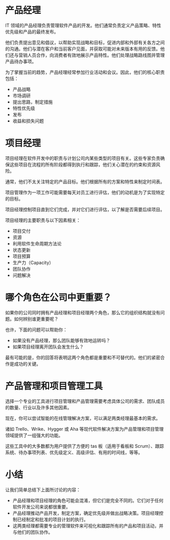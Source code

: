 
# 产品经理

IT 领域的产品经理负责管理软件产品的开发。他们通常负责定义产品策略、特性优先级和产品的最终发布。

他们负责提出意见和倡议，以帮助实现战略和目标，促进内部和外部有关各方之间的沟通。他们与潜在客户和当前客户见面，并获取可能对未来版本有用的反馈。他们还与营销人员合作，向消费者有效地展示产品特性。他们处理战略路线图并管理产品待办事项。

为了掌握当前的趋势，产品经理经常参加行业活动和会议。因此，他们的核心职责包括：

* 产品战略
* 市场调研
* 提出思路，制定措施
* 特性优先级
* 发布
* 收益和损失问题


# 项目经理

项目经理在软件开发中的职责与计划公司内某些类型的项目有关。这些专家负责确保这些项目在流程的所有阶段都得到执行和跟踪，他们关心潜在的约束和资源风险。

通常，他们不太关注特定的产品目标。他们根据所有的方案和特性来制定时间表。

项目管理作为一项工作可能需要每天对员工进行评估，他们的动机是为了实现特定的目标。

项目经理控制项目直到它们完成，并对它们进行评估，以了解是否需要后续项目。

项目经理的主要职责与以下因素相关：

* 项目交付
* 资源
* 利用软件生命周期方法论
* 状态更新
* 项目预算
* 生产力（Capacity）
* 团队协作
* 问题解决


# 哪个角色在公司中更重要？

如果你的公司同时拥有产品经理和项目经理两个角色，那么它的组织结构就没有问题。如何辨别谁更重要呢？

也许，下面的问题可以帮助你：

* 如果没有产品经理，那么团队能够有效地运转吗？
* 如果项目经理离开团队会发生什么？

最有可能的是，你的回答将表明这两个角色都是重要和不可替代的。他们的紧密合作是成功的关键。

# 产品管理和项目管理工具

选择一个专业的工具进行项目管理和产品管理需要考虑具体公司的需求、团队成员的数量、行业以及许多其他因素。

现在，你可以尝试智能的在线管理解决方案，可以满足两类经理最基本的需求。

诸如 Trello、Wrike、Hygger 或 Aha 等现代软件解决方案为产品管理和项目管理领域提供了一组强大的功能。

这些工具中的大多数都为用户提供了方便的 tas 板（适用于看板和 Scrum）、跟踪系统、待办事项列表、优先级定义、高级评估、有用的时间线，等等。

# 小结

让我们简单总结下上面所讨论的内容：

* 产品经理和项目经理的角色可能会混淆，但它们是完全不同的。它们对于任何软件开发公司来说都很重要。
* 产品经理推动产品开发，制定方案，确定优先级并做出战略决策。项目经理控制已经制定和批准的项目计划的执行。
* 这两类经理都需要专业的管理软件来可视化和跟踪所有的产品和项目活动，并与他们的团队协作。
